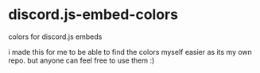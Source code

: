 # discord.js-embed-colors
colors for discord.js embeds


i made this for me to be able to find the colors myself easier as its my own repo. but anyone can feel free to use them :)
